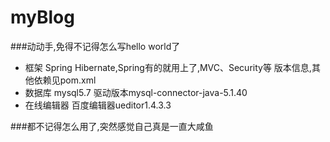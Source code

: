 # myBlog
###动动手,免得不记得怎么写hello world了
* 框架 Spring Hibernate,Spring有的就用上了,MVC、Security等 版本信息,其他依赖见pom.xml
* 数据库 mysql5.7 驱动版本mysql-connector-java-5.1.40
* 在线编辑器 百度编辑器ueditor1.4.3.3

###都不记得怎么用了,突然感觉自己真是一直大咸鱼
